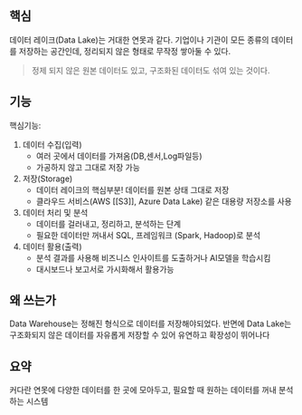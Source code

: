 
## 핵심
데이터 레이크(Data Lake)는 거대한 연못과 같다. 기업이나 기관이 모든 종류의 데이터를 저장하는 공간인데, 정리되지 않은 형태로 무작정 쌓아둘 수 있다.
> 정제 되지 않은 원본 데이터도 있고, 구조화된 데이터도 섞여 있는 것이다.

## 기능
핵심기능:
1) 데이터 수집(입력)
	- 여러 곳에서 데이터를 가져옴(DB,센서,Log파일등)
	- 가공하지 않고 그대로 저장 가능
2) 저장(Storage)
	- 데이터 레이크의 핵심부분! 데이터를 원본 상태 그대로 저장
	- 클라우드 서비스(AWS [[S3]], Azure Data Lake) 같은 대용량 저장소를 사용
3) 데이터 처리 및 분석
	- 데이터를 걸러내고, 정리하고, 분석하는 단계
	- 필요한 데이터만 꺼내서 SQL, 프레임워크 (Spark, Hadoop)로 분석
4) 데이터 활용(출력)
	- 분석 결과를 사용해 비즈니스 인사이트를 도출하거나 AI모델을 학습시킴
	- 대시보드나 보고서로 가시화해서 활용가능

## 왜 쓰는가
Data Warehouse는 정해진 형식으로 데이터를 저장해야되었다.
반면에 Data Lake는 구조화되지 않은 데이터를 자유롭게 저장할 수 있어 유연하고 확장성이 뛰어나다

## 요약
커다란 연못에 다양한 데이터를 한 곳에 모아두고, 필요할 때 원하는 데이터를 꺼내 분석하는 시스템

